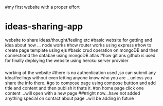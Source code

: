 #my first website with a proper effort
# ideas-sharing-app
website to share ideas/thought/feeling etc 
#basic website for getting and idea about how ...
node works
#how router works using express
#how to create page template using ejs 
#basic crud operation on mongoDB and then connectiond the databae using mongoDB atlas
#how git ans github is used for finally deploying the website using heroku server provider
###
working of the website 
#there is no authentication used ,so can submit any idea/feelings without even letting anyone know who you are ...unless you share the info there.
#go to compose page using compose buttton and add title and content and then publish it thats it.
#on home page click one content ...will open with a new page
###right now...have not added anything special on contact about page ..will be adding in future

